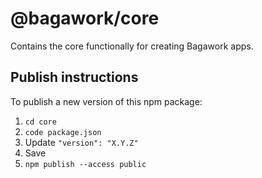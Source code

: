 # @bagawork/core
Contains the core functionally for creating Bagawork apps.

## Publish instructions
To publish a new version of this npm package:

1. `cd core`
2. `code package.json`
3. Update `"version": "X.Y.Z"`
4. Save
5. `npm publish --access public`